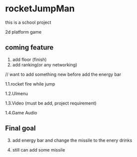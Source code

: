 # rocketJumpMan

this is a school project

2d platform game

coming feature
----------------
1. add floor (finish)
2. add ranking(or any networking)


// want to add something new before add the energy bar


1.1.rocket fire while jump


1.2.UImenu


1.3.Video (must be add, project requirement)

1.4.Game Audio


Final goal
-----

3. add energy bar and change the missile to the enery drinks


4. still can add some missile


